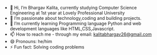 - 👋 Hi, I’m Bhargav Kalita, currently studying Computer Science Engineering at 1st year at Lovely Professional University
- 👀 I’m passionate about technology,coding and building projects.
- 🌱 I’m currently learning Programming language Python and web development languages like HTML,CSS,Javascript.
- 📫 How to reach me - through my email: kalitabhargav26@gmail.com
- 😄 Pronouns: he/him
- ⚡ Fun fact: Solving coding problems 

<!---
BhargavKalita25/BhargavKalita25 is a ✨ special ✨ repository because its `README.md` (this file) appears on your GitHub profile.
You can click the Preview link to take a look at your changes.
--->
